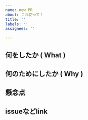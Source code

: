 ```yaml
---
name: new PR
about: これ使って！
title: ''
labels: ''
assignees: ''

---
```


## 何をしたか ( What )

## 何のためにしたか ( Why )

## 懸念点

## issueなどlink
